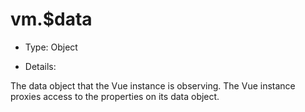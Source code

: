 # vm.$data

* Type: Object

* Details:

The data object that the Vue instance is observing. The Vue instance proxies access to the properties on its data object.
